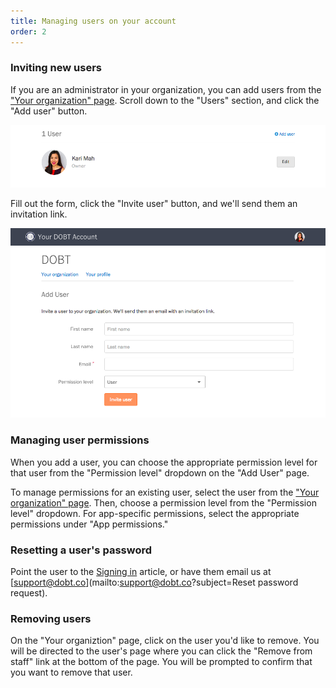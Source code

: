 ```yaml
---
title: Managing users on your account
order: 2
---
```


### Inviting new users

If you are an administrator in your organization, you can add users from the ["Your organization" page](https://dashboard.dobt.co/organization/). Scroll down to the "Users" section, and click the "Add user" button. 

![add user](../images/add_user.png)

Fill out the form, click the "Invite user" button, and we'll send them an invitation link.

![invite users](../images/invite_user.png)

### Managing user permissions

When you add a user, you can choose the appropriate permission level for that user from the "Permission level" dropdown on the "Add User" page.

To manage permissions for an existing user, select the user from the ["Your organization" page](https://dashboard.dobt.co/organization/). Then, choose a permission level from the "Permission level" dropdown. For app-specific permissions, select the appropriate permissions under "App permissions."

### Resetting a user's password

Point the user to the [Signing in](./signup_and_login.html) article, or have them email us at [support@dobt.co](mailto:support@dobt.co?subject=Reset password request).

### Removing users

On the "Your organiztion" page, click on the user you'd like to remove. You will be directed to the user's page where you can click the "Remove from staff" link at the bottom of the page. You will be prompted to confirm that you want to remove that user.
